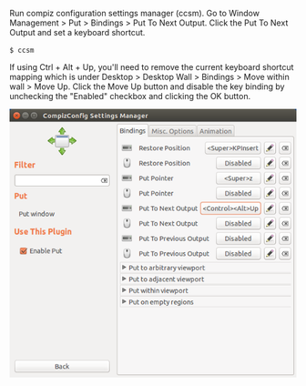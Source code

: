 Run compiz configuration settings manager (ccsm). Go to Window Management > Put > Bindings > Put To Next Output. Click the Put To Next Output and set a keyboard shortcut.

```
$ ccsm
```

If using Ctrl + Alt + Up, you'll need to remove the current keyboard shortcut mapping which is under Desktop > Desktop Wall > Bindings > Move within wall > Move Up. Click the Move Up button and disable the key binding by unchecking the "Enabled" checkbox and clicking the OK button.

<img alt="" src="/img/uploads/2015-05/ubuntu-move-to-next-monitor.png" />